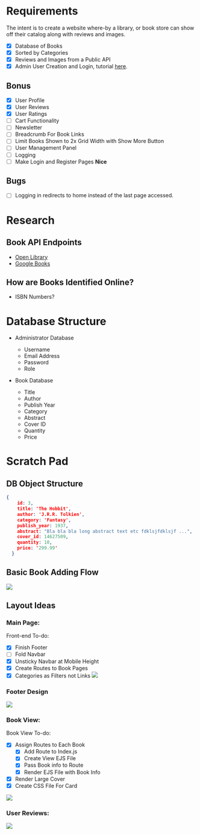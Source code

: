 # Requirements

The intent is to create a website where-by a library, or book store can show off their catalog along with reviews and images. 

- [x] Database of Books
- [x] Sorted by Categories
- [x] Reviews and Images from a Public API
- [x] Admin User Creation and Login, tutorial [here](https://www.youtube.com/watch?v=Nlg0JrUt0qg).
## Bonus

- [x] User Profile
- [x] User Reviews
- [x] User Ratings
- [ ] Cart Functionality
- [ ] Newsletter
- [ ] Breadcrumb For Book Links
- [ ] Limit Books Shown to 2x Grid Width with Show More Button
- [ ] User Management Panel
- [ ] Logging
- [ ] Make Login and Register Pages **Nice**

## Bugs

- [ ] Logging in redirects to home instead of the last page accessed.
# Research

## Book API Endpoints

- [Open Library](https://openlibrary.org/developers/api)
- [Google Books](https://developers.google.com/books)
## How are Books Identified Online?

- ISBN Numbers?
# Database Structure

- Administrator Database
	- Username
	- Email Address
	- Password
	- Role

- Book Database
	- Title
	- Author
	- Publish Year
	- Category
	- Abstract
	- Cover ID
	- Quantity
	- Price
# Scratch Pad
## DB Object Structure

```json
{
    id: 3,
    title: 'The Hobbit',
    author: 'J.R.R. Tolkien',
    category: 'Fantasy',
    publish_year: 1937,
    abstract: "Bla bla bla long abstract text etc fdklsjfdklsjf ...",
    cover_id: 14627509,
    quantity: 10,
    price: '299.99'
  }
```
## Basic Book Adding Flow

![](Pictures/Book%20Add%20Flow.png)

## Layout Ideas
### Main Page:

Front-end To-do:
- [x] Finish Footer
- [ ] Fold Navbar
- [x] Unsticky Navbar at Mobile Height
- [x] Create Routes to Book Pages
- [x] Categories as Filters not Links
![](Pictures/Front%20Page.png)
### Footer Design

![](Pictures/Footer%20Design.png)

### Book View:

Book View To-do:

- [x] Assign Routes to Each Book
	- [x] Add Route to Index.js
	- [x] Create View EJS File
	- [x] Pass Book info to Route
	- [x] Render EJS File with Book Info
- [x] Render Large Cover
- [x] Create CSS File For Card

![](Pictures/Book%20View.png)

### User Reviews:

![](Pictures/User%20Reviews%20Design.png)



